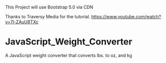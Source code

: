 This Project will use Bootstrap 5.0 via CDN

Thanks to Traversy Media for the tutorial.
https://www.youtube.com/watch?v=7l-ZAuU8TXc

# JavaScript_Weight_Converter

A JavaScript weight converter that converts lbs. to oz, and kg
